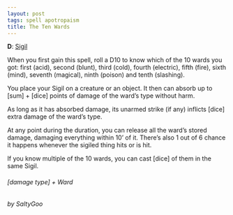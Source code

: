 ```yaml
---
layout: post
tags: spell apotropaism
title: The Ten Wards
---
```


**D**: [Sigil](/spells/#lexicon)

When you first gain this spell, roll a D10 to know which of the 10 wards you got: first (acid), second (blunt), third (cold), fourth (electric), fifth (fire), sixth (mind), seventh (magical), ninth (poison) and tenth (slashing). 

You place your Sigil on a creature or an object. It then can absorb up to [sum] + [dice] points of damage of the ward’s type without harm. 

As long as it has absorbed damage, its unarmed strike (if any) inflicts [dice] extra damage of the ward’s type.

At any point during the duration, you can release all the ward’s stored damage, damaging everything within 10’ of it. There’s also 1 out of 6 chance it happens whenever the sigiled thing hits or is hit.

If you know multiple of the 10 wards, you can cast [dice] of them in the same Sigil.

###### [damage type] + Ward
###### by SaltyGoo
